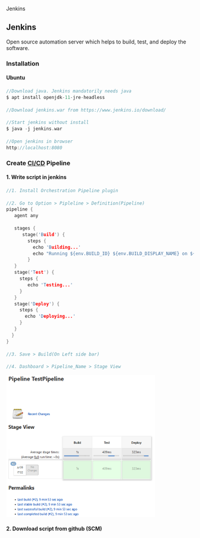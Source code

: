 Jenkins

## Jenkins
Open source automation server which helps to build, test, and deploy the software.

### Installation
#### Ubuntu
```c
//Download java. Jenkins mandatorily needs java
$ apt install openjdk-11-jre-headless

//Download jenkins.war from https://www.jenkins.io/download/

//Start jenkins without install
$ java -j jenkins.war

//Open jenkins in browser
http://localhost:8080
```

### Create [CI/CD](/System-Design/Concepts/CI-CD/) Pipeline
#### 1. Write script in jenkins
```c
//1. Install Orchestration Pipeline plugin

//2. Go to Option > Pipleline > Definition(Pipeline) 
pipeline {
   agent any

   stages {
      stage('Build') {
        steps {
          echo 'Building...'
          echo "Running ${env.BUILD_ID} ${env.BUILD_DISPLAY_NAME} on ${env.NODE_NAME} and JOB ${env.JOB_NAME}"
        }
   }
   stage('Test') {
     steps {
        echo 'Testing...'
     }
   }
   stage('Deploy') {
     steps {
       echo 'Deploying...'
     }
   }
  }
}

//3. Save > Build(On Left side bar)

//4. Dashboard > Pipeline_Name > Stage View
```

<img src=build_test_deploy.PNG width=400 />

#### 2. Download script from github (SCM)
